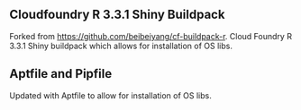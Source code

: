 ## Cloudfoundry R 3.3.1 Shiny Buildpack
Forked from https://github.com/beibeiyang/cf-buildpack-r. Cloud Foundry R 3.3.1 Shiny buildpack which allows for installation of OS libs.

## Aptfile and Pipfile
Updated with Aptfile to allow for installation of OS libs.
